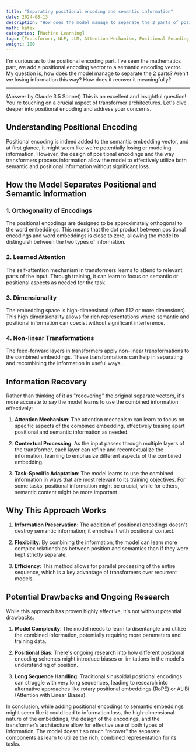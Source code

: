 ```yaml
---
title: "Separating positional encoding and semantic information"
date: 2024-08-13
description: "How does the model manage to separate the 2 parts of positional encoding?"
math: katex
categories: [Machine Learning]
tags: [Transformer, NLP, LLM, Attention Mechanism, Positional Encoding, Semantic Embedding, Word Embedding]
weight: 100
---
```

I'm curious as to the positional encoding part. I've seen the mathematics part, we add a positional encoding vector to a semantic encoding vector. My question is, how does the model manage to separate the 2 parts? Aren't we losing information this way? How does it recover it meaningfully?

---

(Answer by Claude 3.5 Sonnet)
This is an excellent and insightful question! You're touching on a crucial aspect of transformer architectures. Let's dive deeper into positional encoding and address your concerns.

## Understanding Positional Encoding

Positional encoding is indeed added to the semantic embedding vector, and at first glance, it might seem like we're potentially losing or muddling information. However, the design of positional encodings and the way transformers process information allow the model to effectively utilize both semantic and positional information without significant loss.

## How the Model Separates Positional and Semantic Information

### 1. Orthogonality of Encodings
The positional encodings are designed to be approximately orthogonal to the word embeddings. This means that the dot product between positional encodings and word embeddings is close to zero, allowing the model to distinguish between the two types of information.

### 2. Learned Attention
The self-attention mechanism in transformers learns to attend to relevant parts of the input. Through training, it can learn to focus on semantic or positional aspects as needed for the task.

### 3. Dimensionality
The embedding space is high-dimensional (often 512 or more dimensions). This high dimensionality allows for rich representations where semantic and positional information can coexist without significant interference.

### 4. Non-linear Transformations
The feed-forward layers in transformers apply non-linear transformations to the combined embeddings. These transformations can help in separating and recombining the information in useful ways.

## Information Recovery

Rather than thinking of it as "recovering" the original separate vectors, it's more accurate to say the model learns to use the combined information effectively:

1. **Attention Mechanism**: The attention mechanism can learn to focus on specific aspects of the combined embedding, effectively teasing apart positional and semantic information as needed.

2. **Contextual Processing**: As the input passes through multiple layers of the transformer, each layer can refine and recontextualize the information, learning to emphasize different aspects of the combined embedding.

3. **Task-Specific Adaptation**: The model learns to use the combined information in ways that are most relevant to its training objectives. For some tasks, positional information might be crucial, while for others, semantic content might be more important.

## Why This Approach Works

1. **Information Preservation**: The addition of positional encodings doesn't destroy semantic information; it enriches it with positional context.

2. **Flexibility**: By combining the information, the model can learn more complex relationships between position and semantics than if they were kept strictly separate.

3. **Efficiency**: This method allows for parallel processing of the entire sequence, which is a key advantage of transformers over recurrent models.

## Potential Drawbacks and Ongoing Research

While this approach has proven highly effective, it's not without potential drawbacks:

1. **Model Complexity**: The model needs to learn to disentangle and utilize the combined information, potentially requiring more parameters and training data.

2. **Positional Bias**: There's ongoing research into how different positional encoding schemes might introduce biases or limitations in the model's understanding of position.

3. **Long Sequence Handling**: Traditional sinusoidal positional encodings can struggle with very long sequences, leading to research into alternative approaches like rotary positional embeddings (RoPE) or ALiBi (Attention with Linear Biases).

In conclusion, while adding positional encodings to semantic embeddings might seem like it could lead to information loss, the high-dimensional nature of the embeddings, the design of the encodings, and the transformer's architecture allow for effective use of both types of information. The model doesn't so much "recover" the separate components as learn to utilize the rich, combined representation for its tasks.
